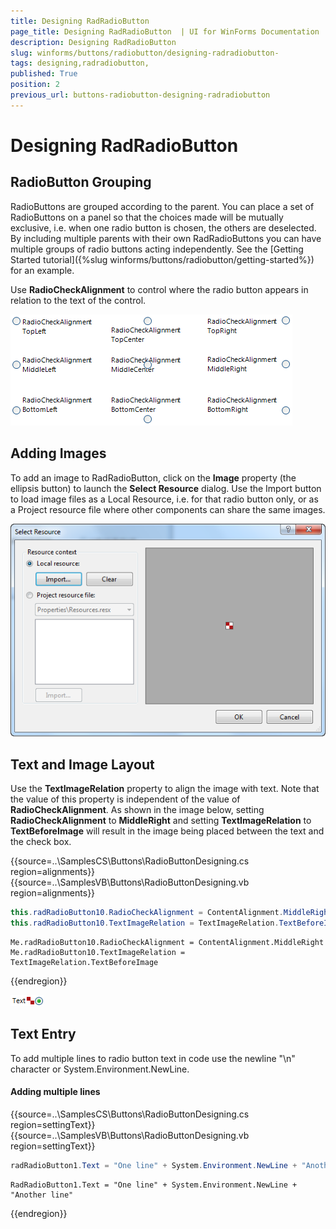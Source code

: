 ```yaml
---
title: Designing RadRadioButton 
page_title: Designing RadRadioButton  | UI for WinForms Documentation
description: Designing RadRadioButton 
slug: winforms/buttons/radiobutton/designing-radradiobutton-
tags: designing,radradiobutton,
published: True
position: 2
previous_url: buttons-radiobutton-designing-radradiobutton
---
```


# Designing RadRadioButton 



## RadioButton Grouping

RadioButtons are grouped according to the parent. You can place a set of RadioButtons on a panel so that the choices made will be mutually exclusive, i.e. when one radio button is chosen, the others are deselected. By including multiple parents with their own RadRadioButtons you can have multiple groups of radio buttons acting independently. See the [Getting Started tutorial]({%slug winforms/buttons/radiobutton/getting-started%}) for an example.

Use __RadioCheckAlignment__ to control where the radio button appears in relation to the text of the control. 

![buttons-radiobutton-designing-radradiobutton 001](images/buttons-radiobutton-designing-radradiobutton001.png)

## Adding Images

To add an image to RadRadioButton, click on the __Image__ property (the ellipsis button) to launch the __Select Resource__ dialog. Use the Import button to load image files as a Local Resource, i.e. for that radio button only, or as a Project resource file where other components can share the same images.

![buttons-radiobutton-designing-radradiobutton 002](images/buttons-radiobutton-designing-radradiobutton002.png)

## Text and Image Layout

Use the __TextImageRelation__ property to align the image with text. Note that the value of this property is independent of the value of __RadioCheckAlignment__. As shown in the image below, setting __RadioCheckAlignment__ to __MiddleRight__ and setting __TextImageRelation__ to __TextBeforeImage__ will result in the image being placed between the text and the check box. 	



{{source=..\SamplesCS\Buttons\RadioButtonDesigning.cs region=alignments}} 
{{source=..\SamplesVB\Buttons\RadioButtonDesigning.vb region=alignments}} 

````C#
this.radRadioButton10.RadioCheckAlignment = ContentAlignment.MiddleRight;
this.radRadioButton10.TextImageRelation = TextImageRelation.TextBeforeImage;

````
````VB.NET
Me.radRadioButton10.RadioCheckAlignment = ContentAlignment.MiddleRight
Me.radRadioButton10.TextImageRelation = TextImageRelation.TextBeforeImage

````

{{endregion}} 


![buttons-radiobutton-designing-radradiobutton 003](images/buttons-radiobutton-designing-radradiobutton003.png)

## Text Entry

To add multiple lines to radio button text in code use the newline "\n" character or System.Environment.NewLine. 

#### Adding multiple lines 


{{source=..\SamplesCS\Buttons\RadioButtonDesigning.cs region=settingText}} 
{{source=..\SamplesVB\Buttons\RadioButtonDesigning.vb region=settingText}} 

````C#
radRadioButton1.Text = "One line" + System.Environment.NewLine + "Another line";

````
````VB.NET
RadRadioButton1.Text = "One line" + System.Environment.NewLine + "Another line"

````

{{endregion}} 





